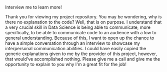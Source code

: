 Interview me to learn more! 

Thank you for viewing my project repository. 
You may be wondering, why is there no explanation to the code? 
Well, that is on purpose. 
I understand that a very crucial skill in Data Science is being able to communicate, more specifically, to be able to communicate code to an audience with a low to general understanding. 
Because of this, I want to open up the chance to have a simple conversation through an interview to showcase my interpersonal communication abilities. 
I could have easily copied the generic explanations given to me by the provider of this project, however, that would've accomplished nothing. 
Please give me a call and give me the opportunity to explain to you why I'm a great fit for the job!
